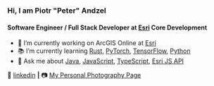 ### Hi, I am Piotr "Peter" Andzel
#### Software Engineer / Full Stack Developer at [Esri] Core Development


- 🔨 I’m currently working on ArcGIS Online at [Esri]
- 📚 I’m currently learning [Rust], [PyTorch], [TensorFlow], [Python]
- 💬 Ask me about [Java], [JavaScript], [TypeScript], [Esri JS API]


👔 [linkedin][Linkedin] **|**
📷 [My Personal Photography Page][My Personal Photography Page]

[Esri]: https://www.esri.com
[Linkedin]: https://www.linkedin.com/in/piotrandzel/
[My Personal Photography Page]: https://piotrandzel.com/
[PyTorch]: https://pytorch.org/
[Python]: https://www.python.org/
[TensorFlow]: https://www.tensorflow.org/
[Machine Learning]: https://en.wikipedia.org/wiki/Machine_learning
[Java]: https://www.oracle.com/java/technologies/
[JavaScript]: https://www.javascript.com/
[Esri JS API]: https://developers.arcgis.com/javascript/
[TypeScript]: https://www.typescriptlang.org/
[Rust]: https://www.rust-lang.org/
